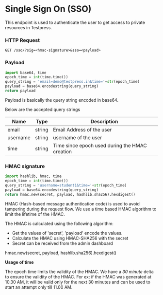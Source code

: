 # Single Sign On (SSO)

This endpoint is used to authenticate the user to get access to private resources in Testpress.

### HTTP Request

`GET /sso/?sig=<hmac-signature>&sso=<payload>`

### Payload

```python
import base64, time
epoch_time = int(time.time())
query_string = 'email=demo@testpress.in&time='+str(epoch_time)
payload = base64.encodestring(query_string)
return payload 
```

Payload is basically the query string encoded in base64.

Below are the accepted query strings 

Name | Type | Description
-----|------|-------------
email | string | Email Address of the user
username | string | username of the user
time | string | Time since epoch used during the HMAC creation


### HMAC signature

```python
import hashlib, hmac, time
epoch_time = int(time.time())
query_string = 'username=student1&time='+str(epoch_time)
payload = base64.encodestring(query_string)
return hmac.new(secret, payload, hashlib.sha256).hexdigest()
```

HMAC (Hash-based message authentication code) is used to avoid tampering during the request flow. We use a time based HMAC algorithm to limit the lifetime of the HMAC.

The HMAC is calculated using the following algorithm:

* Get the values of 'secret', 'payload'  encode the values.
* Calculate the HMAC using HMAC-SHA256 with the secret
* Secret can be received from the admin dashboard

hmac.new(secret, payload, hashlib.sha256).hexdigest()

<aside class="info">
<strong> Usage of time </strong><br>

The epoch time limits the validity of the HMAC. We have a *30 minute* delta to ensure the validity of the HMAC. 
For ex: if the HMAC was generated at 10.30 AM, it will be valid only for the next 30 minutes and can be used to start an attempt only till 11.00 AM.

</aside>
